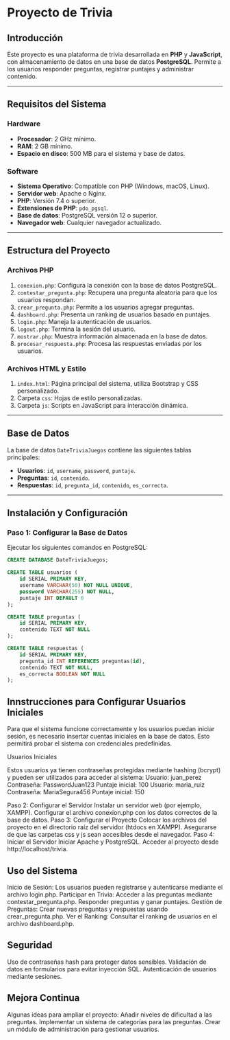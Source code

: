 # Proyecto de Trivia

## Introducción
Este proyecto es una plataforma de trivia desarrollada en **PHP** y **JavaScript**, con almacenamiento de datos en una base de datos **PostgreSQL**. Permite a los usuarios responder preguntas, registrar puntajes y administrar contenido.

---

## Requisitos del Sistema

### **Hardware**
- **Procesador**: 2 GHz mínimo.
- **RAM**: 2 GB mínimo.
- **Espacio en disco**: 500 MB para el sistema y base de datos.

### **Software**
- **Sistema Operativo**: Compatible con PHP (Windows, macOS, Linux).
- **Servidor web**: Apache o Nginx.
- **PHP**: Versión 7.4 o superior.
- **Extensiones de PHP**: `pdo_pgsql`.
- **Base de datos**: PostgreSQL versión 12 o superior.
- **Navegador web**: Cualquier navegador actualizado.

---

## Estructura del Proyecto

### **Archivos PHP**
1. `conexion.php`: Configura la conexión con la base de datos PostgreSQL.
2. `contestar_pregunta.php`: Recupera una pregunta aleatoria para que los usuarios respondan.
3. `crear_pregunta.php`: Permite a los usuarios agregar preguntas.
4. `dashboard.php`: Presenta un ranking de usuarios basado en puntajes.
5. `login.php`: Maneja la autenticación de usuarios.
6. `logout.php`: Termina la sesión del usuario.
7. `mostrar.php`: Muestra información almacenada en la base de datos.
8. `procesar_respuesta.php`: Procesa las respuestas enviadas por los usuarios.

### **Archivos HTML y Estilo**
1. `index.html`: Página principal del sistema, utiliza Bootstrap y CSS personalizado.
2. Carpeta `css`: Hojas de estilo personalizadas.
3. Carpeta `js`: Scripts en JavaScript para interacción dinámica.

---

## Base de Datos

La base de datos `DateTriviaJuegos` contiene las siguientes tablas principales:

- **Usuarios**: `id`, `username`, `password`, `puntaje`.
- **Preguntas**: `id`, `contenido`.
- **Respuestas**: `id`, `pregunta_id`, `contenido`, `es_correcta`.

---

## Instalación y Configuración

### **Paso 1: Configurar la Base de Datos**
Ejecutar los siguientes comandos en PostgreSQL:
```sql
CREATE DATABASE DateTriviaJuegos;

CREATE TABLE usuarios (
    id SERIAL PRIMARY KEY,
    username VARCHAR(50) NOT NULL UNIQUE,
    password VARCHAR(255) NOT NULL,
    puntaje INT DEFAULT 0
);

CREATE TABLE preguntas (
    id SERIAL PRIMARY KEY,
    contenido TEXT NOT NULL
);

CREATE TABLE respuestas (
    id SERIAL PRIMARY KEY,
    pregunta_id INT REFERENCES preguntas(id),
    contenido TEXT NOT NULL,
    es_correcta BOOLEAN NOT NULL
);
```
## Innstrucciones para Configurar Usuarios Iniciales
Para que el sistema funcione correctamente y los usuarios puedan iniciar sesión, es necesario insertar cuentas iniciales en la base de datos. Esto permitirá probar el sistema con credenciales predefinidas.

Usuarios Iniciales

Estos usuarios ya tienen contraseñas protegidas mediante hashing (bcrypt) y pueden ser utilizados para acceder al sistema:
Usuario: juan_perez
Contraseña: PasswordJuan123
Puntaje inicial: 100
Usuario: maria_ruiz
Contraseña: MariaSegura456
Puntaje inicial: 150

Paso 2: Configurar el Servidor
Instalar un servidor web (por ejemplo, XAMPP).
Configurar el archivo conexion.php con los datos correctos de la base de datos.
Paso 3: Configurar el Proyecto
Colocar los archivos del proyecto en el directorio raíz del servidor (htdocs en XAMPP).
Asegurarse de que las carpetas css y js sean accesibles desde el navegador.
Paso 4: Iniciar el Servidor
Iniciar Apache y PostgreSQL.
Acceder al proyecto desde http://localhost/trivia.

## Uso del Sistema
Inicio de Sesión:
Los usuarios pueden registrarse y autenticarse mediante el archivo login.php.
Participar en Trivia:
Acceder a las preguntas mediante contestar_pregunta.php.
Responder preguntas y ganar puntajes.
Gestión de Preguntas:
Crear nuevas preguntas y respuestas usando crear_pregunta.php.
Ver el Ranking:
Consultar el ranking de usuarios en el archivo dashboard.php.

## Seguridad
Uso de contraseñas hash para proteger datos sensibles.
Validación de datos en formularios para evitar inyección SQL.
Autenticación de usuarios mediante sesiones.

## Mejora Continua
Algunas ideas para ampliar el proyecto:
Añadir niveles de dificultad a las preguntas.
Implementar un sistema de categorías para las preguntas.
Crear un módulo de administración para gestionar usuarios.







